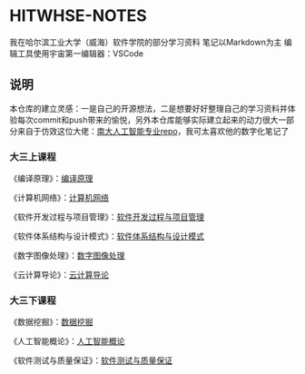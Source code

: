 # HITWHSE-NOTES
我在哈尔滨工业大学（威海）软件学院的部分学习资料
笔记以Markdown为主
编辑工具使用宇宙第一编辑器：VSCode

## 说明
本仓库的建立灵感：一是自己的开源想法，二是想要好好整理自己的学习资料并体验每次commit和push带来的愉悦，另外本仓库能够实际建立起来的动力很大一部分来自于仿效这位大佬：[南大人工智能专业repo](https://github.com/OrangeX4/NJUAI-Notes)，我可太喜欢他的数字化笔记了

### 大三上课程
《编译原理》：[编译原理](编译原理/)

《计算机网络》：[计算机网络](计算机网络/)

《软件开发过程与项目管理》：[软件开发过程与项目管理](软件开发过程与项目管理/)

《软件体系结构与设计模式》：[软件体系结构与设计模式](软件体系结构与设计模式/)

《数字图像处理》：[数字图像处理](数字图像处理/)

《云计算导论》：[云计算导论](云计算导论/)

### 大三下课程
《数据挖掘》：[数据挖掘](数据挖掘/)

《人工智能概论》：[人工智能概论](人工智能概论/)

《软件测试与质量保证》：[软件测试与质量保证](软件测试与质量保证/)
